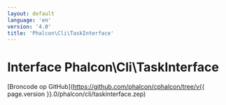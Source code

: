 ```yaml
---
layout: default
language: 'en'
version: '4.0'
title: 'Phalcon\Cli\TaskInterface'
---
```


# Interface **Phalcon\Cli\TaskInterface**

[Broncode op GitHub](https://github.com/phalcon/cphalcon/tree/v{{ page.version }}.0/phalcon/cli/taskinterface.zep)